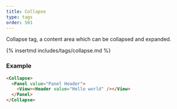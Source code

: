 ```yaml
---
title: Collapse
type: tags
order: 501
---
```


Collapse tag, a content area which can be collapsed and expanded.

{% insertmd includes/tags/collapse.md %}

### Example
```html
<Collapse>
  <Panel value="Panel Header">
    <View><Header value="Hello world" /></View>
  </Panel>
</Collapse>
```
